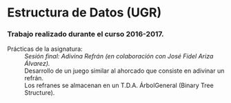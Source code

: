 # Estructura de Datos (UGR)
### Trabajo realizado durante el curso 2016-2017.
<dl>
  <dt>Prácticas de la asignatura:</dt>
  <dd><em>Sesión final: Adivina Refrán (en colaboración con José Fidel Ariza Álvarez).</em></dd>
  <dd>Desarrollo de un juego similar al ahorcado que consiste en adivinar un refrán.</dd>
  <dd>Los refranes se almacenan en un T.D.A. ÁrbolGeneral (Binary Tree Structure).</dd>
</dl>
